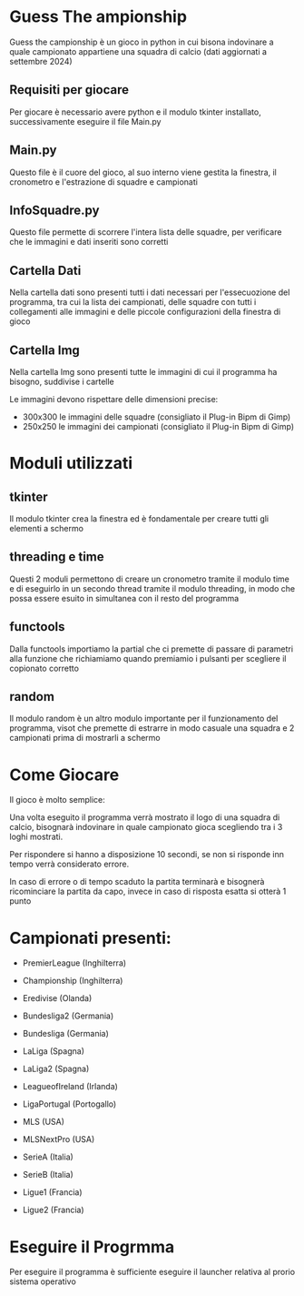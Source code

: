 # Guess The ampionship

Guess the campionship è un gioco in python in cui bisona indovinare a quale campionato appartiene una squadra di calcio (dati aggiornati a settembre 2024)

## Requisiti per giocare

Per giocare è necessario avere python e il modulo tkinter installato, successivamente eseguire il file Main.py

## Main.py

Questo file è il cuore del gioco, al suo interno viene gestita la finestra, il cronometro e l'estrazione di squadre e campionati

## InfoSquadre.py

Questo file permette di scorrere l'intera lista delle squadre, per verificare che le immagini e dati inseriti sono corretti

## Cartella Dati

Nella cartella dati sono presenti tutti i dati necessari per l'essecuozione del programma, tra cui la lista dei campionati, delle squadre  con tutti i collegamenti alle immagini e  delle piccole configurazioni della finestra di gioco

## Cartella Img

Nella cartella Img sono presenti tutte le immagini di cui il programma ha bisogno, suddivise i cartelle

Le immagini devono rispettare delle dimensioni precise: 

- 300x300 le immagini delle squadre (consigliato il Plug-in Bipm di Gimp)
- 250x250 le immagini dei campionati (consigliato il Plug-in Bipm di Gimp)

# Moduli utilizzati

## tkinter

Il modulo tkinter crea la finestra ed è fondamentale per creare tutti gli elementi a schermo

## threading e time

Questi 2 moduli permettono di creare un cronometro tramite il modulo time e di eseguirlo in un secondo thread tramite il modulo threading, in modo che possa essere esuito in simultanea con il resto del programma

## functools

Dalla functools importiamo la partial che ci premette di passare di parametri alla funzione che richiamiamo quando premiamio i pulsanti per scegliere il copionato corretto

## random

Il modulo random è un altro modulo importante per il funzionamento del programma, visot che premette di estrarre in modo casuale una squadra e 2 campionati prima di mostrarli a schermo

# Come Giocare

Il gioco è molto semplice:

Una volta eseguito il programma verrà mostrato il logo di una squadra di calcio, bisognarà indovinare in quale campionato gioca scegliendo tra i 3 loghi mostrati.

Per rispondere si hanno a disposizione 10 secondi, se non si risponde inn tempo verrà considerato errore.

In caso di errore o di tempo scaduto la partita terminarà e bisognerà ricominciare la partita da capo, invece in caso di risposta esatta si otterà 1 punto

# Campionati presenti:

- PremierLeague (Inghilterra)

- Championship (Inghilterra)

- Eredivise (Olanda)

- Bundesliga2 (Germania)

- Bundesliga (Germania)

- LaLiga (Spagna)

- LaLiga2 (Spagna)

- LeagueofIreland (Irlanda)

- LigaPortugal (Portogallo)

- MLS (USA)

- MLSNextPro (USA)

- SerieA (Italia)

- SerieB (Italia)

- Ligue1 (Francia)

- Ligue2 (Francia)

# Eseguire il Progrmma

Per eseguire il programma è sufficiente eseguire il launcher relativa al prorio sistema operativo
